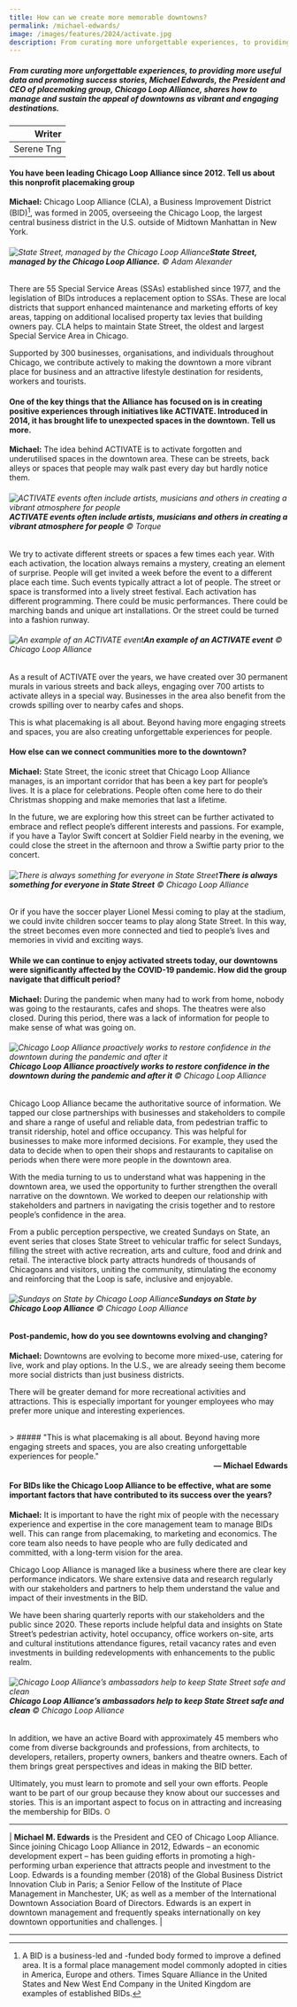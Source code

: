 ```yaml
---
title: How can we create more memorable downtowns?
permalink: /michael-edwards/
image: /images/features/2024/activate.jpg
description: From curating more unforgettable experiences, to providing more useful data and promoting success stories, Michael Edwards, the President and CEO of placemaking group, Chicago Loop Alliance, shares how to manage and sustain the appeal of downtowns as vibrant and engaging destinations. 
---
```


##### From curating more unforgettable experiences, to providing more useful data and promoting success stories, Michael Edwards, the President and CEO of placemaking group, Chicago Loop Alliance, shares how to manage and sustain the appeal of downtowns as vibrant and engaging destinations.

| Writer |
| ---: |
| Serene Tng | 

#### **You have been leading Chicago Loop Alliance since 2012. Tell us about this nonprofit placemaking group**

**Michael:** Chicago Loop Alliance (CLA), a Business Improvement District (BID)[^1], was formed in 2005, overseeing the Chicago Loop, the largest central business district in the U.S. outside of Midtown Manhattan in New York. 

###### ![State Street, managed by the Chicago Loop Alliance](/images/features/2024/state-street.jpg/)**State Street, managed by the Chicago Loop Alliance.** © Adam Alexander

There are 55 Special Service Areas (SSAs) established since 1977, and the legislation of BIDs introduces a replacement option to SSAs. These are local districts that support enhanced maintenance and marketing efforts of key areas, tapping on additional localised property tax levies that building owners pay. CLA helps to maintain State Street, the oldest and largest Special Service Area in Chicago.

Supported by 300 businesses, organisations, and individuals throughout Chicago, we contribute actively to making the downtown a more vibrant place for business and an attractive lifestyle destination for residents, workers and tourists.

#### **One of the key things that the Alliance has focused on is in creating positive experiences through initiatives like ACTIVATE. Introduced in 2014, it has brought life to unexpected spaces in the downtown. Tell us more.**

**Michael:**  The idea behind ACTIVATE is to activate forgotten and underutilised spaces in the downtown area. These can be streets, back alleys or spaces that people may walk past every day but hardly notice them. 

###### ![ACTIVATE events often include artists, musicians and others in creating a vibrant atmosphere for people](/images/features/2024/activate.jpg/)**ACTIVATE events often include artists, musicians and others in creating a vibrant atmosphere for people** ©  Torque

We try to activate different streets or spaces a few times each year. With each activation, the location always remains a mystery, creating an element of surprise. People will get invited a week before the event to a different place each time. Such events typically attract a lot of people. The street or space is transformed into a lively street festival. Each activation has different programming. There could be music performances. There could be marching bands and unique art installations. Or the street could be turned into a fashion runway. 

###### ![An example of an ACTIVATE event](/images/features/2024/activate2.jpg/)**An example of an ACTIVATE event** © Chicago Loop Alliance

As a result of ACTIVATE over the years, we have created over 30 permanent murals in various streets and back alleys, engaging over 700 artists to activate alleys in a special way. Businesses in the area also benefit from the crowds spilling over to nearby cafes and shops. 

This is what placemaking is all about. Beyond having more engaging streets and spaces, you are also creating unforgettable experiences for people. 

#### **How else can we connect communities more to the downtown?**

**Michael:** State Street, the iconic street that Chicago Loop Alliance manages, is an important corridor that has been a key part for people’s lives. It is a place for celebrations. People often come here to do their Christmas shopping and make memories that last a lifetime. 

In the future, we are exploring how this street can be further activated to embrace and reflect people’s different interests and passions. For example, if you have a Taylor Swift concert at Soldier Field nearby in the evening, we could close the street in the afternoon and throw a Swiftie party prior to the concert.  

###### ![There is always something for everyone in State Street](/images/features/2024/state-street2.jpg/)**There is always something for everyone in State Street** © Chicago Loop Alliance

Or if you have the soccer player Lionel Messi coming to play at the stadium, we could invite children soccer teams to play along State Street. In this way, the street becomes even more connected and tied to people’s lives and memories in vivid and exciting ways.  

#### **While we can continue to enjoy activated streets today, our downtowns were significantly affected by the COVID-19 pandemic. How did the group navigate that difficult period?**

**Michael:** During the pandemic when many had to work from home, nobody was going to the restaurants, cafes and shops. The theatres were also closed. During this period, there was a lack of information for people to make sense of what was going on. 

###### ![Chicago Loop Alliance proactively works to restore confidence in the downtown during the pandemic and after it](/images/features/2024/restore.jpg/)**Chicago Loop Alliance proactively works to restore confidence in the downtown during the pandemic and after it** © Chicago Loop Alliance

Chicago Loop Alliance became the authoritative source of information. We tapped our close partnerships with businesses and stakeholders to compile and share a range of useful and reliable data, from pedestrian traffic to transit ridership, hotel and office occupancy. This was helpful for businesses to make more informed decisions. For example, they used the data to decide when to open their shops and restaurants to capitalise on periods when there were more people in the downtown area. 

With the media turning to us to understand what was happening in the downtown area, we used the opportunity to further strengthen the overall narrative on the downtown. We worked to deepen our relationship with stakeholders and partners in navigating the crisis together and to restore people’s confidence in the area. 

From a public perception perspective, we created Sundays on State, an event series that closes State Street to vehicular traffic for select Sundays, filling the street with active recreation, arts and culture, food and drink and retail. The interactive block party attracts hundreds of thousands of Chicagoans and visitors, uniting the community, stimulating the economy and reinforcing that the Loop is safe, inclusive and enjoyable. 

###### ![Sundays on State by Chicago Loop Alliance](/images/features/2024/restore.jpg/)**Sundays on State by Chicago Loop Alliance** © Chicago Loop Alliance

#### **Post-pandemic, how do you see downtowns evolving and changing?**

**Michael:** Downtowns are evolving to become more mixed-use, catering for live, work and play options. In the U.S., we are already seeing them become more social districts than just business districts. 

There will be greater demand for more recreational activities and attractions. This is especially important for younger employees who may prefer more unique and interesting experiences. 

<br>
> ##### "This is what placemaking is all about. Beyond having more engaging streets and spaces, you are also creating unforgettable experiences for people."
<div align="right"><b>— Michael Edwards</b></div>

#### **For BIDs like the Chicago Loop Alliance to be effective, what are some important factors that have contributed to its success over the years?**

**Michael:** It is important to have the right mix of people with the necessary experience and expertise in the core management team to manage BIDs well. This can range from placemaking, to marketing and economics. The core team also needs to have people who are fully dedicated and committed, with a long-term vision for the area. 

Chicago Loop Alliance is managed like a business where there are clear key performance indicators. We share extensive data and research regularly with our stakeholders and partners to help them understand the value and impact of their investments in the BID. 

We have been sharing quarterly reports with our stakeholders and the public since 2020. These reports include helpful data and insights on State Street’s pedestrian activity, hotel occupancy, office workers on-site, arts and cultural institutions attendance figures, retail vacancy rates and even investments in building redevelopments with enhancements to the public realm.

###### ![Chicago Loop Alliance’s ambassadors help to keep State Street safe and clean](/images/features/2024/clean.jpg/)**Chicago Loop Alliance’s ambassadors help to keep State Street safe and clean** © Chicago Loop Alliance

In addition, we have an active Board with approximately 45 members who come from diverse backgrounds and professions, from architects, to developers, retailers, property owners, bankers and theatre owners. Each of them brings great perspectives and ideas in making the BID better.  

Ultimately, you must learn to promote and sell your own efforts. People want to be part of our group because they know about our successes and stories. This is an important aspect to focus on in attracting and increasing the membership for BIDs. **<font color="#967942">O</font>** 

---

| **Michael M. Edwards** is the President and CEO of Chicago Loop Alliance. Since joining Chicago Loop Alliance in 2012, Edwards – an economic development expert – has been guiding efforts in promoting a high-performing urban experience that attracts people and investment to the Loop. Edwards is a founding member (2018) of the Global Business District Innovation Club in Paris; a Senior Fellow of the Institute of Place Management in Manchester, UK; as well as a member of the International Downtown Association Board of Directors. Edwards is an expert in downtown management and frequently speaks internationally on key downtown opportunities and challenges. |

---

[^1]: A BID is a business-led and -funded body formed to improve a defined area. It is a formal place management model commonly adopted in cities in America, Europe and others. Times Square Alliance in the United States and New West End Company in the United Kingdom are examples of established BIDs. 
